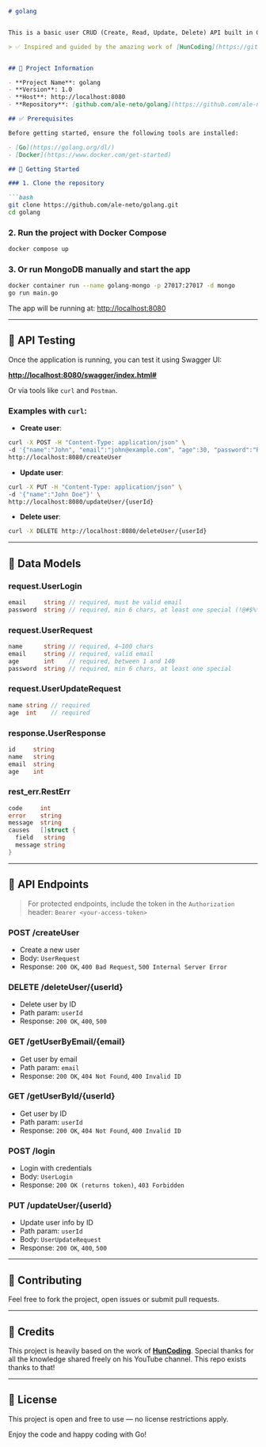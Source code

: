 ````markdown
# golang


This is a basic user CRUD (Create, Read, Update, Delete) API built in Go, designed to demonstrate clean architecture, layered structure, and proper use of Go with MongoDB and Swagger. The project is based on teachings from the [HunCoding YouTube channel](https://www.youtube.com/@HunCoding) and can be freely used, modified, or studied by others.

> ✅ Inspired and guided by the amazing work of [HunCoding](https://github.com/HunCoding/meu-primeiro-crud-go)


## 📌 Project Information

- **Project Name**: golang
- **Version**: 1.0
- **Host**: http://localhost:8080
- **Repository**: [github.com/ale-neto/golang](https://github.com/ale-neto/golang)

## ✅ Prerequisites

Before getting started, ensure the following tools are installed:

- [Go](https://golang.org/dl/)
- [Docker](https://www.docker.com/get-started)

## 🚀 Getting Started

### 1. Clone the repository

```bash
git clone https://github.com/ale-neto/golang.git
cd golang
````

### 2. Run the project with Docker Compose

```bash
docker compose up
```

### 3. Or run MongoDB manually and start the app

```bash
docker container run --name golang-mongo -p 27017:27017 -d mongo
go run main.go
```

The app will be running at: [http://localhost:8080](http://localhost:8080)

---

## 🧪 API Testing

Once the application is running, you can test it using Swagger UI:

**[http://localhost:8080/swagger/index.html#](http://localhost:8080/swagger/index.html#)**

Or via tools like `curl` and `Postman`.

### Examples with `curl`:

* **Create user**:

```bash
curl -X POST -H "Content-Type: application/json" \
-d '{"name":"John", "email":"john@example.com", "age":30, "password":"Pass@123"}' \
http://localhost:8080/createUser
```

* **Update user**:

```bash
curl -X PUT -H "Content-Type: application/json" \
-d '{"name":"John Doe"}' \
http://localhost:8080/updateUser/{userId}
```

* **Delete user**:

```bash
curl -X DELETE http://localhost:8080/deleteUser/{userId}
```

---

## 🧾 Data Models

### request.UserLogin

```go
email     string // required, must be valid email
password  string // required, min 6 chars, at least one special (!@#$%*)
```

### request.UserRequest

```go
name      string // required, 4–100 chars
email     string // required, valid email
age       int    // required, between 1 and 140
password  string // required, min 6 chars, at least one special
```

### request.UserUpdateRequest

```go
name string // required
age  int    // required
```

### response.UserResponse

```go
id     string
name   string
email  string
age    int
```

### rest\_err.RestErr

```go
code     int
error    string
message  string
causes   []struct {
  field   string
  message string
}
```

---

## 📡 API Endpoints

> For protected endpoints, include the token in the `Authorization` header:
> `Bearer <your-access-token>`

### **POST /createUser**

* Create a new user
* Body: `UserRequest`
* Response: `200 OK`, `400 Bad Request`, `500 Internal Server Error`

### **DELETE /deleteUser/{userId}**

* Delete user by ID
* Path param: `userId`
* Response: `200 OK`, `400`, `500`

### **GET /getUserByEmail/{email}**

* Get user by email
* Path param: `email`
* Response: `200 OK`, `404 Not Found`, `400 Invalid ID`

### **GET /getUserById/{userId}**

* Get user by ID
* Path param: `userId`
* Response: `200 OK`, `404 Not Found`, `400 Invalid ID`

### **POST /login**

* Login with credentials
* Body: `UserLogin`
* Response: `200 OK (returns token)`, `403 Forbidden`

### **PUT /updateUser/{userId}**

* Update user info by ID
* Path param: `userId`
* Body: `UserUpdateRequest`
* Response: `200 OK`, `400`, `500`

---

## 🤝 Contributing

Feel free to fork the project, open issues or submit pull requests.

---

## 🧡 Credits

This project is heavily based on the work of **[HunCoding](https://www.youtube.com/@HunCoding)**.
Special thanks for all the knowledge shared freely on his YouTube channel. This repo exists thanks to that!

---

## 📄 License

This project is open and free to use — no license restrictions apply.

Enjoy the code and happy coding with Go!

```
